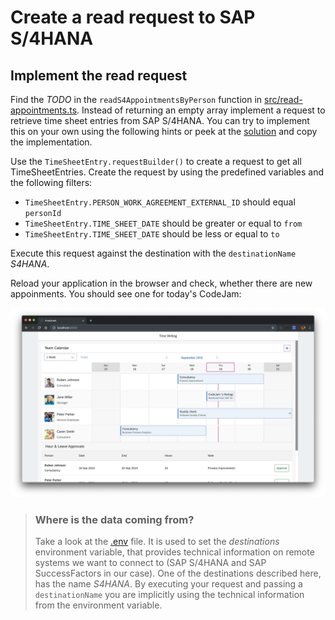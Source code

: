 # Create a read request to SAP S/4HANA

## Implement the read request
Find the *TODO* in the `readS4AppointmentsByPerson` function in [src/read-appointments.ts](src/read-appointments.ts). Instead of returning an empty array implement a request to retrieve time sheet entries from SAP S/4HANA. You can try to implement this on your own using the following hints or peek at the [solution](SOLUTION.md#implement-the-read-request) and copy the implementation.

Use the `TimeSheetEntry.requestBuilder()` to create a request to get all TimeSheetEntries. Create the request by using the predefined variables and the following filters:

* `TimeSheetEntry.PERSON_WORK_AGREEMENT_EXTERNAL_ID` should equal `personId`
* `TimeSheetEntry.TIME_SHEET_DATE` should be greater or equal to `from`
* `TimeSheetEntry.TIME_SHEET_DATE` should be less or equal to `to`

Execute this request against the destination with the `destinationName` *S4HANA*.

Reload your application in the browser and check, whether there are new appoinments. You should see one for today's CodeJam:

![Local Read](images/local-read.png)

> ### Where is the data coming from?
> Take a look at the [.env](.env) file. It is used to set the *destinations* environment variable, that provides technical information on remote systems we want to connect to (SAP S/4HANA and SAP SuccessFactors in our case).
> One of the destinations described here, has the name *S4HANA*. By executing your request and passing a `destinationName` you are implicitly using the technical information from the environment variable.
